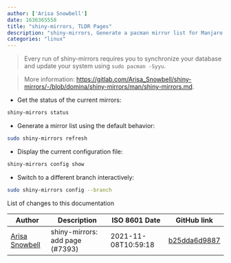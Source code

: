 ```yaml
---
author: ['Arisa Snowbell']
date: 1636365558
title: "shiny-mirrors, TLDR Pages"
description: "shiny-mirrors, Generate a pacman mirror list for Manjaro Linux."
categories: "linux"
---
```

> Every run of shiny-mirrors requires you to synchronize your database and update your system using `sudo pacman -Syyu`.

> More information: <https://gitlab.com/Arisa_Snowbell/shiny-mirrors/-/blob/domina/shiny-mirrors/man/shiny-mirrors.md>.

- Get the status of the current mirrors:

```bash
shiny-mirrors status
```

- Generate a mirror list using the default behavior:

```bash
sudo shiny-mirrors refresh
```

- Display the current configuration file:

```bash
shiny-mirrors config show
```

- Switch to a different branch interactively:

```bash
sudo shiny-mirrors config --branch
```
List of changes to this documentation


Author | Description | ISO 8601 Date | GitHub link
------|-----|-----|-----
[Arisa Snowbell](mailto:arisa.snowbell@gmail.com) | shiny-mirrors: add page (#7393) | 2021-11-08T10:59:18 | [b25dda6d9887](https://github.com/tldr-pages/tldr/commit/b25dda6d98877d14327f9403e0f59275b5855194)

